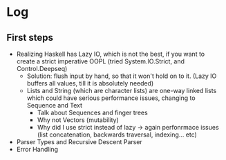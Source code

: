# Log
## First steps
- Realizing Haskell has Lazy IO, which is not the best, if you want to create a strict imperative OOPL (tried System.IO.Strict, and Control.Deepseq)
  - Solution: flush input by hand, so that it won't hold on to it. (Lazy IO buffers all values, till it is absolutely needed)
  - Lists and String (which are character lists) are one-way linked lists which could have serious performance issues, changing to Sequence and Text
    - Talk about Sequences and finger trees
    - Why not Vectors (mutability)
    - Why did I use strict instead of lazy -> again perfonrmace issues (list concatenation, backwards traversal, indexing... etc)
- Parser Types and Recursive Descent Parser
- Error Handling
